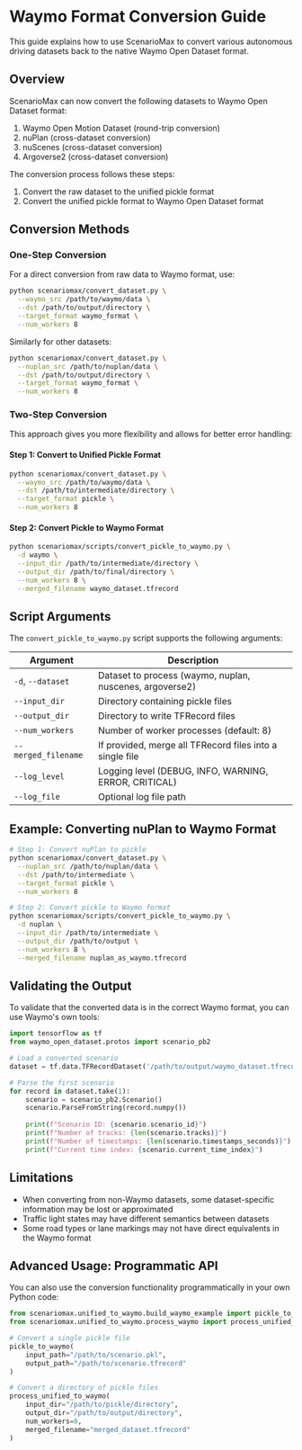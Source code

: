 # Waymo Format Conversion Guide

This guide explains how to use ScenarioMax to convert various autonomous driving datasets back to the native Waymo Open Dataset format.

## Overview

ScenarioMax can now convert the following datasets to Waymo Open Dataset format:

1. Waymo Open Motion Dataset (round-trip conversion)
2. nuPlan (cross-dataset conversion)
3. nuScenes (cross-dataset conversion)
4. Argoverse2 (cross-dataset conversion)

The conversion process follows these steps:
1. Convert the raw dataset to the unified pickle format
2. Convert the unified pickle format to Waymo Open Dataset format

## Conversion Methods

### One-Step Conversion

For a direct conversion from raw data to Waymo format, use:

```bash
python scenariomax/convert_dataset.py \
  --waymo_src /path/to/waymo/data \
  --dst /path/to/output/directory \
  --target_format waymo_format \
  --num_workers 8
```

Similarly for other datasets:

```bash
python scenariomax/convert_dataset.py \
  --nuplan_src /path/to/nuplan/data \
  --dst /path/to/output/directory \
  --target_format waymo_format \
  --num_workers 8
```

### Two-Step Conversion

This approach gives you more flexibility and allows for better error handling:

#### Step 1: Convert to Unified Pickle Format

```bash
python scenariomax/convert_dataset.py \
  --waymo_src /path/to/waymo/data \
  --dst /path/to/intermediate/directory \
  --target_format pickle \
  --num_workers 8
```

#### Step 2: Convert Pickle to Waymo Format

```bash
python scenariomax/scripts/convert_pickle_to_waymo.py \
  -d waymo \
  --input_dir /path/to/intermediate/directory \
  --output_dir /path/to/final/directory \
  --num_workers 8 \
  --merged_filename waymo_dataset.tfrecord
```

## Script Arguments

The `convert_pickle_to_waymo.py` script supports the following arguments:

| Argument | Description |
|----------|-------------|
| `-d`, `--dataset` | Dataset to process (waymo, nuplan, nuscenes, argoverse2) |
| `--input_dir` | Directory containing pickle files |
| `--output_dir` | Directory to write TFRecord files |
| `--num_workers` | Number of worker processes (default: 8) |
| `--merged_filename` | If provided, merge all TFRecord files into a single file |
| `--log_level` | Logging level (DEBUG, INFO, WARNING, ERROR, CRITICAL) |
| `--log_file` | Optional log file path |

## Example: Converting nuPlan to Waymo Format

```bash
# Step 1: Convert nuPlan to pickle
python scenariomax/convert_dataset.py \
  --nuplan_src /path/to/nuplan/data \
  --dst /path/to/intermediate \
  --target_format pickle \
  --num_workers 8

# Step 2: Convert pickle to Waymo format
python scenariomax/scripts/convert_pickle_to_waymo.py \
  -d nuplan \
  --input_dir /path/to/intermediate \
  --output_dir /path/to/output \
  --num_workers 8 \
  --merged_filename nuplan_as_waymo.tfrecord
```

## Validating the Output

To validate that the converted data is in the correct Waymo format, you can use Waymo's own tools:

```python
import tensorflow as tf
from waymo_open_dataset.protos import scenario_pb2

# Load a converted scenario
dataset = tf.data.TFRecordDataset('/path/to/output/waymo_dataset.tfrecord')

# Parse the first scenario
for record in dataset.take(1):
    scenario = scenario_pb2.Scenario()
    scenario.ParseFromString(record.numpy())
    
    print(f"Scenario ID: {scenario.scenario_id}")
    print(f"Number of tracks: {len(scenario.tracks)}")
    print(f"Number of timestamps: {len(scenario.timestamps_seconds)}")
    print(f"Current time index: {scenario.current_time_index}")
```

## Limitations

- When converting from non-Waymo datasets, some dataset-specific information may be lost or approximated
- Traffic light states may have different semantics between datasets
- Some road types or lane markings may not have direct equivalents in the Waymo format

## Advanced Usage: Programmatic API

You can also use the conversion functionality programmatically in your own Python code:

```python
from scenariomax.unified_to_waymo.build_waymo_example import pickle_to_waymo
from scenariomax.unified_to_waymo.process_waymo import process_unified_to_waymo

# Convert a single pickle file
pickle_to_waymo(
    input_path="/path/to/scenario.pkl",
    output_path="/path/to/scenario.tfrecord"
)

# Convert a directory of pickle files
process_unified_to_waymo(
    input_dir="/path/to/pickle/directory",
    output_dir="/path/to/output/directory",
    num_workers=8,
    merged_filename="merged_dataset.tfrecord"
)
``` 